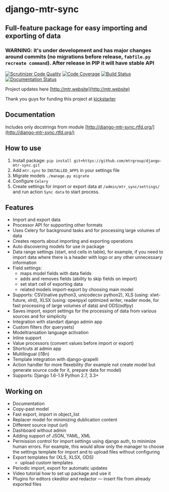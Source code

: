 # django-mtr-sync

## Full-feature package for easy importing and exporting of data

### WARNING: it's under development and has major changes around commits (no migrations before release, `fabfile.py recreate command`). After release in PIP it will have stable API

[![Scrutinizer Code Quality](https://scrutinizer-ci.com/g/mtrgroup/django-mtr-sync/badges/quality-score.png?b=master)](https://scrutinizer-ci.com/g/mtrgroup/django-mtr-sync/?branch=master) [![Code Coverage](https://scrutinizer-ci.com/g/mtrgroup/django-mtr-sync/badges/coverage.png?b=master)](https://scrutinizer-ci.com/g/mtrgroup/django-mtr-sync/?branch=master) [![Build Status](https://travis-ci.org/mtrgroup/django-mtr-sync.svg?branch=master)](https://travis-ci.org/mtrgroup/django-mtr-sync) [![Documentation Status](https://readthedocs.org/projects/django-mtr-sync/badge/?version=latest)](https://readthedocs.org/projects/django-mtr-sync/?badge=latest)

Project updates here [http://mtr.website](http://mtr.website)

Thank you guys for funding this project at [kickstarter](https://www.kickstarter.com/projects/1625615835/django-opensource-improved-import-export-package)

## Documentation
Includes only docstrings from module [http://django-mtr-sync.rtfd.org/](http://django-mtr-sync.rtfd.org/)

## How to use
1. Install package:
   `pip install git+https://github.com/mtrgroup/django-mtr-sync.git`
2. Add `mtr.sync` to `INSTALLED_APPS` in your settings file
3. Migrate models `./manage.py migrate`
4. Configure `Celery`
5. Create settings for import or export data at `/admin/mtr_sync/settings/` and run action `Sync data` to start process.

## Features
- Import and export data
- Processor API for supporting other formats
- Uses Celery for background tasks and for processing large volumes of data
- Creates reports about importing and exporting operations
- Auto discovering models for use in package
- Data range settings (start, end cells in table), for example, if you need to import data where there is a header with logo or any other unnecessary information
- Field settings:
  - maps model fields with data fields
  - adds and removes fields (ability to skip fields on import)
  - set start cell of exporting data
  - related models import-export by choosing main model
- Supports: CSV(native python3, unicodecsv python2), XLS (using: xlwt-future, xlrd), XLSX (using: openpyxl optimized writer, reader mode, for fast processing of large volumes of data) and ODS(odfpy)
- Saves import, export settings for the processing of data from various sources and for simplicity
- Integration with standart django admin app
- Custom filters (for querysets)
- Modeltransation language activation
- Inline support
- Value processors (convert values before import or export)
- Shortcuts at admin app
- Multilingual (i18n)
- Template integration with django-grapelli
- Action handler for more flexebility (for example not create model but generate source code for it, prepare data for model)
- Supports: Django 1.6-1.9 Python 2.7, 3.3+

## Working on
- Documentation
- Copy-past model
- Fast export, import in object_list
- Replacer model for minimizing dublication content
- Different source input (url)
- Dashboard without admin
- Adding support of JSON, YAML, XML
- Permission control for import settings using django auth, to minimize human errors. For example, this would allow only the manager to choose the settings template for import and to upload files without configuring
- Export templates for (XLS, XLSX, ODS)
  - upload custom templates
- Periodic import, export for automatic updates
- Video tutorial how to set up package and use it
- Plugins for editors ckeditor and redactor — insert file from already exported files
